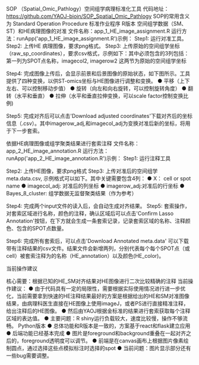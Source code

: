 SOP （Spatial_Omic_Pathlogy）空间组学病理标准化工具
代码地址：https://github.com/YAOJ-bioin/SOP_Spatial_Omic_Pathlogy
SOP的常用含义为 Standard Operation Procedure 标准作业程序
R版本
空间组学数据（SM、ST）和HE病理图像的对准
文件名称：app_1_HE_image_assignment.R
运行方法：runApp('app_1_HE_image_assignment.R')示例： Step1: 运行对准工具。
Step2: 上传HE 病理图像，要求png格式。
Step3: 上传原始的空间组学坐标（raw_sp_coordinates），要求csv格式，示例如下：其中必须包含的3列包括：第一列为SPOT点名称，imagecol2, imagerow2 这两节为原始的空间组学坐标

Step4: 完成图像上传后，会显示前景和后景图像的原始状态，如下图所示。工具提供了四种变换，以供ST-omics坐标与HE图像进行调整和变换。
● 平移（上下左右、可以控制移动步值）
● 旋转（向左和向右旋转，可以控制旋转角度）
● 翻转（水平和垂直）
● 拉伸（水平和垂直拉伸变换，可以scale factor控制变换比例)

Step5: 完成对齐后可以点击'Download adjusted coordinates'下载对齐后的坐标信息（.csv）。其中imagerow_adj,和imagecol_adj为变换对准后新的坐标，将用于下一步套索。


依据HE病理图像或组学聚类结果进行套索注释
文件名称：app_2_HE_image_annotation.R
运行方法：runApp('app_2_HE_image_annotation.R')示例： Step1: 运行注释工具

Step2: 上传HE图像，要求png格式
Step3: 上传对准后的空间组学meta.data.csv, 示例格式可以如下。其中关键需要包含4列：
● X： cell or spot name
● imagecol_adj: 对准后的列坐标
● imagerow_adj:对准后的行坐标
● Bayes_8_cluster: 组学数据无监督聚类结果（作为参考）

Step4: 完成两个input文件的读入后，会自动生成对齐结果。
Step5: 套索操作，对套索区域进行名称，颜色的注释，确认区域后可以点击'Confirm Lasso Annotation'按钮，在下方就会生成一条套索记录，记录套索区域的名称、注释颜色、包含的SPOT点数量。

Step6: 完成所有套索后，可以点击'Download Annotated meta.data' 可以下载带有注释结果的csv文件。结果文件会新增两列，分别代表每个每个SPOT点（或cell）被套索注释为的名称（HE_annotation）以及颜色(HE_color)。

当前操作建议


核心需要：根据已知的HE_SM对齐结果对HE图像进行二次比较精确的注释
当前操作建议：
● 由于代码具有一定的局限性，需要根据实际使用情况进行进一步优化，当前需要拿到快速的HE注释结果最好的方案是根据给出的HE和SM对准图像结果，由病理科医生直接在HE图像上使用imageJ，或者PS进行直接精准注释，给出注释后的HE图像。
● 然后由YAOJ根据金标准的结果进行套索获取每个注释区域的表达值。
● 主要问题：R shiny运行负载较大，速度比较慢，操作不够流畅。
Python版本
● 总体功能和R版本是一致的，方案基于react和flask建立应用
● 后端功能已经基本完成
● 图片是foreground和background重叠在一起对齐之后的，foreground透明度可以调节。
● 前端是在canvas画布上根据图片像素绘制圆点，通过选择这些点模拟标注时选择的spot
● 当前问题：图片显示部分还有一些bug需要调整。

